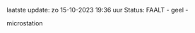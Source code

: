 laatste update: 
zo 15-10-2023 19:36   uur 
Status: FAALT - geel - 
<div class="service Y">microstation</div>